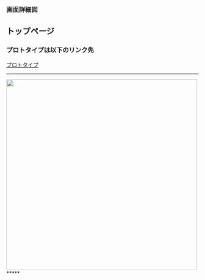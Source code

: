 ### 画面詳細図
## トップページ
### プロトタイプは以下のリンク先
[プロトタイプ](https://www.figma.com/file/TA0r8m9rzeIuaqjqOSJa01/Untitled?node-id=0%3A1)
*****
<img src="md/img/Untitled.png" width="500">
*****
